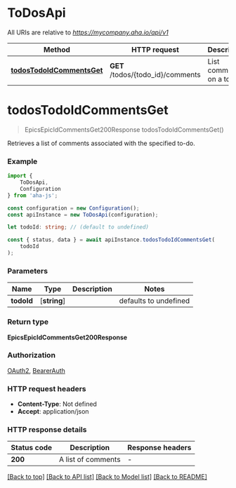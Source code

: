 # ToDosApi

All URIs are relative to *https://mycompany.aha.io/api/v1*

|Method | HTTP request | Description|
|------------- | ------------- | -------------|
|[**todosTodoIdCommentsGet**](#todostodoidcommentsget) | **GET** /todos/{todo_id}/comments | List comments on a to-do|

# **todosTodoIdCommentsGet**
> EpicsEpicIdCommentsGet200Response todosTodoIdCommentsGet()

Retrieves a list of comments associated with the specified to-do.

### Example

```typescript
import {
    ToDosApi,
    Configuration
} from 'aha-js';

const configuration = new Configuration();
const apiInstance = new ToDosApi(configuration);

let todoId: string; // (default to undefined)

const { status, data } = await apiInstance.todosTodoIdCommentsGet(
    todoId
);
```

### Parameters

|Name | Type | Description  | Notes|
|------------- | ------------- | ------------- | -------------|
| **todoId** | [**string**] |  | defaults to undefined|


### Return type

**EpicsEpicIdCommentsGet200Response**

### Authorization

[OAuth2](../README.md#OAuth2), [BearerAuth](../README.md#BearerAuth)

### HTTP request headers

 - **Content-Type**: Not defined
 - **Accept**: application/json


### HTTP response details
| Status code | Description | Response headers |
|-------------|-------------|------------------|
|**200** | A list of comments |  -  |

[[Back to top]](#) [[Back to API list]](../README.md#documentation-for-api-endpoints) [[Back to Model list]](../README.md#documentation-for-models) [[Back to README]](../README.md)

